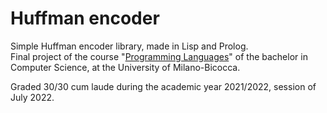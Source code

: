 # Huffman encoder
Simple Huffman encoder library, made in Lisp and Prolog.  
Final project of the course "[Programming Languages](https://elearning.unimib.it/course/info.php?id=37067#en)" of the bachelor in Computer Science, at the University of Milano-Bicocca.

Graded 30/30 cum laude during the academic year 2021/2022, session of July 2022.
